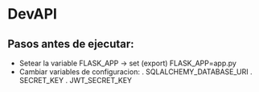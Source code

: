 # DevAPI

## Pasos antes de ejecutar:
- Setear la variable FLASK_APP -> set (export) FLASK_APP=app.py
- Cambiar variables de configuracion:
  . SQLALCHEMY_DATABASE_URI
  . SECRET_KEY
  . JWT_SECRET_KEY


